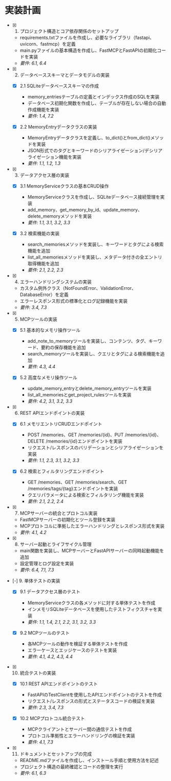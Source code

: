 # 実装計画

- [x] 1. プロジェクト構造とコア依存関係のセットアップ
  - requirements.txtファイルを作成し、必要なライブラリ（fastapi、uvicorn、fastmcp）を定義
  - main.pyファイルの基本構造を作成し、FastMCPとFastAPIの初期化コードを実装
  - _要件: 6.1, 6.4_

- [x] 2. データベーススキーマとデータモデルの実装
  - [x] 2.1 SQLiteデータベーススキーマの作成
    - memory_entriesテーブルの定義とインデックス作成のSQLを実装
    - データベース初期化関数を作成し、テーブルが存在しない場合の自動作成機能を実装
    - _要件: 1.4, 7.2_

  - [x] 2.2 MemoryEntryデータクラスの実装
    - MemoryEntryデータクラスを定義し、to_dict()とfrom_dict()メソッドを実装
    - JSON形式でのタグとキーワードのシリアライゼーション/デシリアライゼーション機能を実装
    - _要件: 1.1, 1.2, 1.3_

- [x] 3. データアクセス層の実装
  - [x] 3.1 MemoryServiceクラスの基本CRUD操作
    - MemoryServiceクラスを作成し、SQLiteデータベース接続管理を実装
    - add_memory、get_memory_by_id、update_memory、delete_memoryメソッドを実装
    - _要件: 1.1, 3.1, 3.2, 3.3_

  - [x] 3.2 検索機能の実装
    - search_memoriesメソッドを実装し、キーワードとタグによる検索機能を追加
    - list_all_memoriesメソッドを実装し、メタデータ付きの全エントリ取得機能を追加
    - _要件: 2.1, 2.2, 2.3_

- [x] 4. エラーハンドリングシステムの実装
  - カスタム例外クラス（NotFoundError、ValidationError、DatabaseError）を定義
  - エラーレスポンス形式の標準化とログ記録機能を実装
  - _要件: 3.4, 7.3_

- [x] 5. MCPツールの実装
  - [x] 5.1 基本的なメモリ操作ツール
    - add_note_to_memoryツールを実装し、コンテンツ、タグ、キーワード、要約の保存機能を追加
    - search_memoryツールを実装し、クエリとタグによる検索機能を追加
    - _要件: 4.3, 4.4_

  - [x] 5.2 高度なメモリ操作ツール
    - update_memory_entryとdelete_memory_entryツールを実装
    - list_all_memoriesとget_project_rulesツールを実装
    - _要件: 4.2, 3.1, 3.2, 3.3_

- [x] 6. REST APIエンドポイントの実装
  - [x] 6.1 メモリエントリCRUDエンドポイント
    - POST /memories、GET /memories/{id}、PUT /memories/{id}、DELETE /memories/{id}エンドポイントを実装
    - リクエスト/レスポンスのバリデーションとシリアライゼーションを実装
    - _要件: 1.1, 2.3, 3.1, 3.2, 3.3_

  - [x] 6.2 検索とフィルタリングエンドポイント
    - GET /memories、GET /memories/search、GET /memories/tags/{tag}エンドポイントを実装
    - クエリパラメータによる検索とフィルタリング機能を実装
    - _要件: 2.1, 2.2, 2.4_

- [x] 7. MCPサーバーの統合とプロトコル実装
  - FastMCPサーバーの初期化とツール登録を実装
  - MCPプロトコルに準拠したエラーハンドリングとレスポンス形式を実装
  - _要件: 4.1, 4.2_

- [x] 8. サーバー起動とライフサイクル管理
  - main関数を実装し、MCPサーバーとFastAPIサーバーの同時起動機能を追加
  - 設定管理とログ設定を実装
  - _要件: 6.4, 7.1, 7.3_

- [-] 9. 単体テストの実装
  - [x] 9.1 データアクセス層のテスト
    - MemoryServiceクラスの各メソッドに対する単体テストを作成
    - インメモリSQLiteデータベースを使用したテストフィクスチャを実装
    - _要件: 1.1, 1.4, 2.1, 2.2, 3.1, 3.2, 3.3_

  - [x] 9.2 MCPツールのテスト
    - 各MCPツールの動作を検証する単体テストを作成
    - エラーケースとエッジケースのテストを実装
    - _要件: 4.1, 4.2, 4.3, 4.4_

- [x] 10. 統合テストの実装
  - [x] 10.1 REST APIエンドポイントのテスト
    - FastAPIのTestClientを使用したAPIエンドポイントのテストを作成
    - リクエスト/レスポンスの形式とステータスコードの検証を実装
    - _要件: 2.3, 3.4, 7.3_

  - [x] 10.2 MCPプロトコル統合テスト
    - MCPクライアントとサーバー間の通信テストを作成
    - プロトコル準拠性とエラーハンドリングの検証を実装
    - _要件: 4.1, 7.3_

- [x] 11. ドキュメントとセットアップの完成
  - README.mdファイルを作成し、インストール手順と使用方法を記述
  - プロジェクト構造の最終確認とコードの整理を実行
  - _要件: 6.1, 6.3_